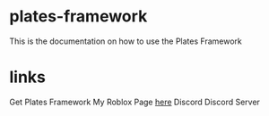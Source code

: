 # plates-framework
This is the documentation on how to use the Plates Framework

# links
Get Plates Framework
My Roblox Page [here]([http://www.example.com](https://www.roblox.com/users/121516972/profile))
Discord
Discord Server

